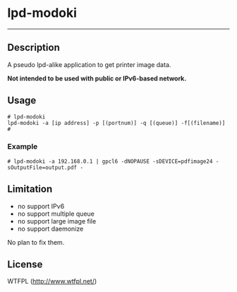 # lpd-modoki

---
## Description

A pseudo lpd-alike application to get printer image data.

**Not intended to be used with public or IPv6-based network.**


## Usage

```
# lpd-modoki
lpd-modoki -a [ip address] -p [(portnum)] -q [(queue)] -f[(filename)]
#
```

### Example

```
# lpd-modoki -a 192.168.0.1 | gpcl6 -dNOPAUSE -sDEVICE=pdfimage24 -sOutputFile=output.pdf -
```

## Limitation

- no support IPv6
- no support multiple queue
- no support large image file
- no support daemonize

No plan to fix them.

## License

WTFPL (http://www.wtfpl.net/)
